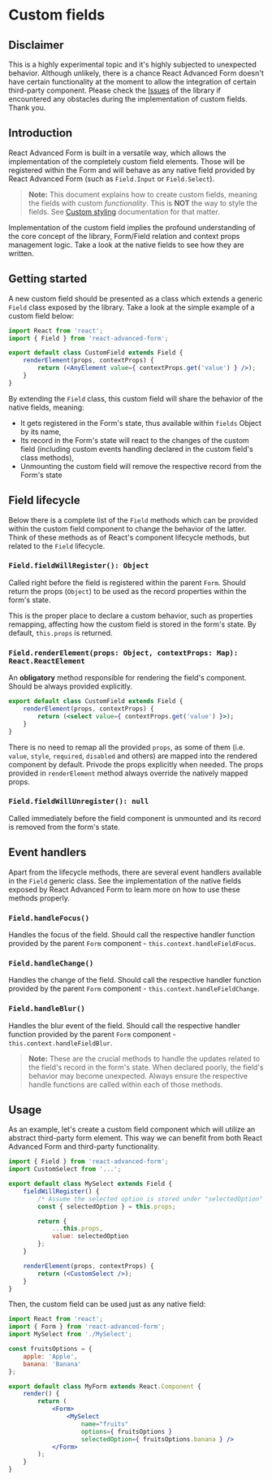 # Custom fields

## Disclaimer
This is a highly experimental topic and it's highly subjected to unexpected behavior. Although unlikely, there is a chance React Advanced Form doesn't have certain functionality at the moment to allow the integration of certain third-party component. Please check the [Issues](https://github.com/kettanaito/react-advanced-form/issues) of the library if encountered any obstacles during the implementation of custom fields. Thank you.

## Introduction
React Advanced Form is built in a versatile way, which allows the implementation of the completely custom field elements. Those will be registered within the Form and will behave as any native field provided by React Advanced Form (such as `Field.Input` or `Field.Select`).

> **Note:** This document explains how to create custom fields, meaning the fields with custom *functionality*. This is **NOT** the way to style the fields. See [Custom styling](./custom-styling.md) documentation for that matter.

Implementation of the custom field implies the profound understanding of the core concept of the library, Form/Field relation and context props management logic. Take a look at the native fields to see how they are written.

## Getting started
A new custom field should be presented as a class which extends a generic `Field` class exposed by the library. Take a look at the simple example of a custom field below:

```jsx
import React from 'react';
import { Field } from 'react-advanced-form';

export default class CustomField extends Field {
    renderElement(props, contextProps) {
        return (<AnyElement value={ contextProps.get('value') } />);
    }
}
```

By extending the `Field` class, this custom field will share the behavior of the native fields, meaning:
* It gets registered in the Form's state, thus available within `fields` Object by its name,
* Its record in the Form's state will react to the changes of the custom field (including custom events handling declared in the custom field's class methods),
* Unmounting the custom field will remove the respective record from the Form's state

## Field lifecycle
Below there is a complete list of the `Field` methods which can be provided within the custom field component to change the behavior of the latter. Think of these methods as of React's component lifecycle methods, but related to the `Field` lifecycle.

### `Field.fieldWillRegister(): Object`

Called right before the field is registered within the parent `Form`. Should return the props (`Object`) to be used as the record properties within the form's state. 

This is the proper place to declare a custom behavior, such as properties remapping, affecting how the custom field is stored in the form's state. By default, `this.props` is returned.

### `Field.renderElement(props: Object, contextProps: Map): React.ReactElement`
An **obligatory** method responsible for rendering the field's component. Should be always provided explicitly.
```jsx
export default class CustomField extends Field {
    renderElement(props, contextProps) {
        return (<select value={ contextProps.get('value') }>);
    }
}
```

There is no need to remap all the provided `props`, as some of them (i.e. `value`, `style`, `required`, `disabled` and others) are mapped into the rendered component by default. Privode the props explicitly when needed. The props provided in `renderElement` method always override the natively mapped props. 

### `Field.fieldWillUnregister(): null`
Called immediately before the field component is unmounted and its record is removed from the form's state.

## Event handlers
Apart from the lifecycle methods, there are several event handlers available in the `Field` generic class. See the implementation of the native fields exposed by React Advanced Form to learn more on how to use these methods properly.

### `Field.handleFocus()`
Handles the focus of the field. Should call the respective handler function provided by the parent `Form` component - `this.context.handleFieldFocus`.

### `Field.handleChange()`
Handles the change of the field. Should call the respective handler function provided by the parent `Form` component - `this.context.handleFieldChange`.

### `Field.handleBlur()`
Handles the blur event of the field. Should call the respective handler function provided by the parent `Form` component - `this.context.handleFieldBlur`.

> **Note:** These are the crucial methods to handle the updates related to the field's record in the form's state. When declared poorly, the field's behavior may become unexpected. Always ensure the respective handle functions are called within each of those methods.

## Usage
As an example, let's create a custom field component which will utilize an abstract third-party form element. This way we can benefit from both React Advanced Form and third-party functionality.

```jsx
import { Field } from 'react-advanced-form';
import CustomSelect from '...';

export default class MySelect extends Field {
    fieldWillRegister() {
        /* Assume the selected option is stored under "selectedOption" prop of the third-party component */
        const { selectedOption } = this.props;

        return {
            ...this.props,
            value: selectedOption
        };
    }

    renderElement(props, contextProps) {
        return (<CustomSelect />);
    }
}
```

Then, the custom field can be used just as any native field:
```jsx
import React from 'react';
import { Form } from 'react-advanced-form';
import MySelect from './MySelect';

const fruitsOptions = {
    apple: 'Apple',
    banana: 'Banana'
};

export default class MyForm extends React.Component {
    render() {
        return (
            <Form>
                <MySelect
                    name="fruits"
                    options={ fruitsOptions }
                    selectedOption={ fruitsOptions.banana } />
            </Form>
        );
    }
}
```
